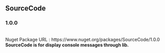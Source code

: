 <h2>SourceCode</h2> <h3>1.0.0</h3><br>
Nuget Package URL : https://www.nuget.org/packages/SourceCode/1.0.0 <br>
<b>SourceCode is for display console messages through lib.</b>